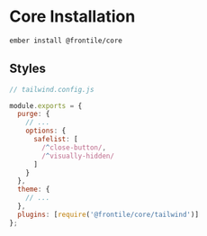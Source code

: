 # Core Installation

```sh
ember install @frontile/core
```

## Styles

```js
// tailwind.config.js

module.exports = {
  purge: {
    // ...
    options: {
      safelist: [
        /^close-button/,
        /^visually-hidden/
      ]
    }
  },
  theme: {
    // ...
  },
  plugins: [require('@frontile/core/tailwind')]
};
```
